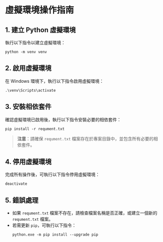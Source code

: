 # 虛擬環境操作指南

## 1. **建立 Python 虛擬環境**
執行以下指令以建立虛擬環境：
```pwsh
python -m venv venv
```

## 2. **啟用虛擬環境**
在 Windows 環境下，執行以下指令啟用虛擬環境：
```pwsh
.\venv\Scripts\activate
```

## 3. **安裝相依套件**
確認虛擬環境已啟用後，執行以下指令安裝必要的相依套件：
```pwsh
pip install -r requment.txt
```

> **注意**：請確保 `requment.txt` 檔案存在於專案目錄中，並包含所有必要的相依套件。

## 4. **停用虛擬環境**
完成所有操作後，可執行以下指令停用虛擬環境：
```pwsh
deactivate
```

## 5. **錯誤處理**
- 如果 `requment.txt` 檔案不存在，請檢查檔案名稱是否正確，或建立一個新的 `requment.txt` 檔案。
- 若需更新 `pip`，可執行以下指令：
  ```pwsh
  python.exe -m pip install --upgrade pip
  ```
